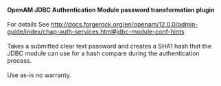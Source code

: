 <b>OpenAM JDBC Authentication Module password transformation plugin</b>
<br/>
<br/>
For details See http://docs.forgerock.org/en/openam/12.0.0/admin-guide/index/chap-auth-services.html#jdbc-module-conf-hints
<br/>
<br/>
Takes a submitted clear text password and creates a SHA1 hash that the JDBC module can use for a hash compare during the authentication
process.
<br/>
<br/>
Use as-is no warranty.
